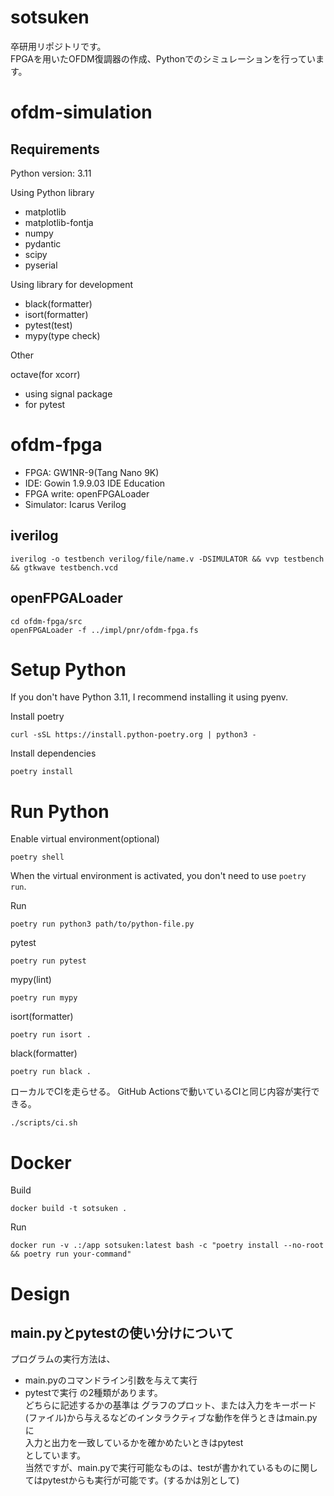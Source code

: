 # sotsuken
卒研用リポジトリです。  
FPGAを用いたOFDM復調器の作成、Pythonでのシミュレーションを行っています。  

# ofdm-simulation
## Requirements
Python version: 3.11

Using Python library
  - matplotlib
  - matplotlib-fontja
  - numpy
  - pydantic
  - scipy
  - pyserial

Using library for development

  - black(formatter)
  - isort(formatter)
  - pytest(test)
  - mypy(type check)

Other

octave(for xcorr)
  - using signal package
  - for pytest

# ofdm-fpga
- FPGA: GW1NR-9(Tang Nano 9K)
- IDE: Gowin 1.9.9.03 IDE Education
- FPGA write: openFPGALoader
- Simulator: Icarus Verilog

## iverilog
```
iverilog -o testbench verilog/file/name.v -DSIMULATOR && vvp testbench && gtkwave testbench.vcd
```

## openFPGALoader
```
cd ofdm-fpga/src
openFPGALoader -f ../impl/pnr/ofdm-fpga.fs
```

# Setup Python
If you don't have Python 3.11, I recommend installing it using pyenv.

Install poetry
```
curl -sSL https://install.python-poetry.org | python3 -
```
Install dependencies
```
poetry install
```

# Run Python
Enable virtual environment(optional)
```
poetry shell
```
When the virtual environment is activated, you don't need to use `poetry run`.

Run
```
poetry run python3 path/to/python-file.py
```
pytest
```
poetry run pytest
```
mypy(lint)
```
poetry run mypy
```
isort(formatter)
```
poetry run isort .
```
black(formatter)
```
poetry run black .
```
ローカルでCIを走らせる。
GitHub Actionsで動いているCIと同じ内容が実行できる。
```
./scripts/ci.sh
```
# Docker
Build
```
docker build -t sotsuken .
```
Run
```
docker run -v .:/app sotsuken:latest bash -c "poetry install --no-root && poetry run your-command"
```

# Design
## main.pyとpytestの使い分けについて
プログラムの実行方法は、
- main.pyのコマンドライン引数を与えて実行
- pytestで実行
の2種類があります。  
どちらに記述するかの基準は
グラフのプロット、または入力をキーボード(ファイル)から与えるなどのインタラクティブな動作を伴うときはmain.pyに  
入力と出力を一致しているかを確かめたいときはpytest  
としています。  
当然ですが、main.pyで実行可能なものは、testが書かれているものに関してはpytestからも実行が可能です。(するかは別として)